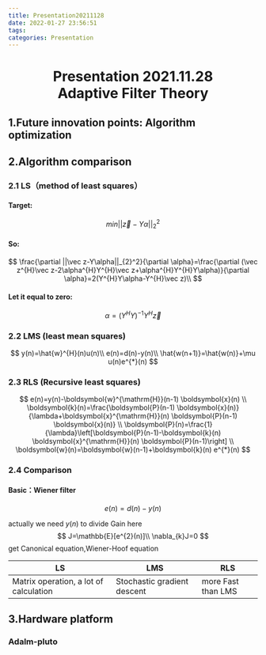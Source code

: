 ```yaml
---
title: Presentation20211128
date: 2022-01-27 23:56:51
tags:
categories: Presentation
---
```

<h1 align = "center">
    Presentation 2021.11.28<br>
    Adaptive Filter Theory
</h1>




## 1.Future innovation points: Algorithm optimization



## 2.Algorithm comparison

### 2.1 LS（method of least squares）

#### Target:

$$
min||\vec z-Y\alpha||_{2}^2
$$

#### So:

$$
\frac{\partial ||\vec z-Y\alpha||_{2}^2}{\partial \alpha}=\frac{\partial (\vec z^{H}\vec z-2\alpha^{H}Y^{H}\vec z+\alpha^{H}Y^{H}Y\alpha)}{\partial \alpha}=2(Y^{H}Y\alpha-Y^{H}\vec z)\\
$$

#### Let it equal to zero:

$$
\alpha=(Y^{H}Y)^{-1}Y^{H}\vec z
$$

### 2.2 LMS (least mean squares)

$$
y(n)=\hat{w}^{H}(n)u(n)\\
e(n)=d(n)-y(n)\\
\hat{w(n+1)}=\hat{w(n)}+\mu u(n)e^{*}(n)
$$



### 2.3 RLS (Recursive least squares)

$$
e(n)=y(n)-\boldsymbol{w}^{\mathrm{H}}(n-1) \boldsymbol{x}(n) \\
\boldsymbol{k}(n)=\frac{\boldsymbol{P}(n-1) \boldsymbol{x}(n)}{\lambda+\boldsymbol{x}^{\mathrm{H}}(n) \boldsymbol{P}(n-1) \boldsymbol{x}(n)} \\
\boldsymbol{P}(n)=\frac{1}{\lambda}\left[\boldsymbol{P}(n-1)-\boldsymbol{k}(n) \boldsymbol{x}^{\mathrm{H}}(n) \boldsymbol{P}(n-1)\right] \\
\boldsymbol{w}(n)=\boldsymbol{w}(n-1)+\boldsymbol{k}(n) e^{*}(n)
$$



### 2.4 Comparison

#### Basic：Wiener filter

$$
e(n)=d(n)-y(n)
$$

actually we need $y(n)$ to divide Gain here
$$
J=\mathbb{E}[e^{2}(n)]\\
\nabla_{k}J=0
$$
get Canonical equation,Wiener-Hoof equation

| LS                                     | LMS                         | RLS                |
| -------------------------------------- | --------------------------- | ------------------ |
| Matrix operation, a lot of calculation | Stochastic gradient descent | more Fast than LMS |





## 3.Hardware platform

### Adalm-pluto


